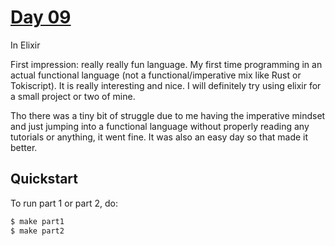 # [Day 09](https://adventofcode.com/2023/day/9)
In Elixir

First impression: really really fun language. My first time programming in an actual functional
language (not a functional/imperative mix like Rust or Tokiscript). It is really interesting and
nice. I will definitely try using elixir for a small project or two of mine.

Tho there was a tiny bit of struggle due to me having the imperative mindset and just jumping into
a functional language without properly reading any tutorials or anything, it went fine. It was also
an easy day so that made it better.

## Quickstart
To run part 1 or part 2, do:
```sh
$ make part1
$ make part2
```

